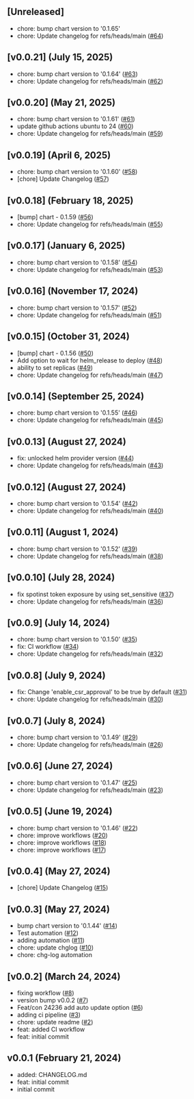 <a name="unreleased"></a>
## [Unreleased]

- chore: bump chart version to '0.1.65'
- chore: Update changelog for refs/heads/main ([#64](https://github.com/spotinst/terraform-ocean-kubernetes-controller/issues/64))


<a name="v0.0.21"></a>
## [v0.0.21] (July 15, 2025)

- chore: bump chart version to '0.1.64' ([#63](https://github.com/spotinst/terraform-ocean-kubernetes-controller/issues/63))
- chore: Update changelog for refs/heads/main ([#62](https://github.com/spotinst/terraform-ocean-kubernetes-controller/issues/62))


<a name="v0.0.20"></a>
## [v0.0.20] (May 21, 2025)

- chore: bump chart version to '0.1.61' ([#61](https://github.com/spotinst/terraform-ocean-kubernetes-controller/issues/61))
- update github actions ubuntu to 24 ([#60](https://github.com/spotinst/terraform-ocean-kubernetes-controller/issues/60))
- chore: Update changelog for refs/heads/main ([#59](https://github.com/spotinst/terraform-ocean-kubernetes-controller/issues/59))


<a name="v0.0.19"></a>
## [v0.0.19] (April 6, 2025)

- chore: bump chart version to '0.1.60' ([#58](https://github.com/spotinst/terraform-ocean-kubernetes-controller/issues/58))
- [chore] Update Changelog ([#57](https://github.com/spotinst/terraform-ocean-kubernetes-controller/issues/57))


<a name="v0.0.18"></a>
## [v0.0.18] (February 18, 2025)

- [bump] chart - 0.1.59 ([#56](https://github.com/spotinst/terraform-ocean-kubernetes-controller/issues/56))
- chore: Update changelog for refs/heads/main ([#55](https://github.com/spotinst/terraform-ocean-kubernetes-controller/issues/55))


<a name="v0.0.17"></a>
## [v0.0.17] (January 6, 2025)

- chore: bump chart version to '0.1.58' ([#54](https://github.com/spotinst/terraform-ocean-kubernetes-controller/issues/54))
- chore: Update changelog for refs/heads/main ([#53](https://github.com/spotinst/terraform-ocean-kubernetes-controller/issues/53))


<a name="v0.0.16"></a>
## [v0.0.16] (November 17, 2024)

- chore: bump chart version to '0.1.57' ([#52](https://github.com/spotinst/terraform-ocean-kubernetes-controller/issues/52))
- chore: Update changelog for refs/heads/main ([#51](https://github.com/spotinst/terraform-ocean-kubernetes-controller/issues/51))


<a name="v0.0.15"></a>
## [v0.0.15] (October 31, 2024)

- [bump] chart - 0.1.56 ([#50](https://github.com/spotinst/terraform-ocean-kubernetes-controller/issues/50))
- Add option to wait for helm_release to deploy ([#48](https://github.com/spotinst/terraform-ocean-kubernetes-controller/issues/48))
- ability to set replicas ([#49](https://github.com/spotinst/terraform-ocean-kubernetes-controller/issues/49))
- chore: Update changelog for refs/heads/main ([#47](https://github.com/spotinst/terraform-ocean-kubernetes-controller/issues/47))


<a name="v0.0.14"></a>
## [v0.0.14] (September 25, 2024)

- chore: bump chart version to '0.1.55' ([#46](https://github.com/spotinst/terraform-ocean-kubernetes-controller/issues/46))
- chore: Update changelog for refs/heads/main ([#45](https://github.com/spotinst/terraform-ocean-kubernetes-controller/issues/45))


<a name="v0.0.13"></a>
## [v0.0.13] (August 27, 2024)

- fix: unlocked helm provider version ([#44](https://github.com/spotinst/terraform-ocean-kubernetes-controller/issues/44))
- chore: Update changelog for refs/heads/main ([#43](https://github.com/spotinst/terraform-ocean-kubernetes-controller/issues/43))


<a name="v0.0.12"></a>
## [v0.0.12] (August 27, 2024)

- chore: bump chart version to '0.1.54' ([#42](https://github.com/spotinst/terraform-ocean-kubernetes-controller/issues/42))
- chore: Update changelog for refs/heads/main ([#40](https://github.com/spotinst/terraform-ocean-kubernetes-controller/issues/40))


<a name="v0.0.11"></a>
## [v0.0.11] (August 1, 2024)

- chore: bump chart version to '0.1.52' ([#39](https://github.com/spotinst/terraform-ocean-kubernetes-controller/issues/39))
- chore: Update changelog for refs/heads/main ([#38](https://github.com/spotinst/terraform-ocean-kubernetes-controller/issues/38))


<a name="v0.0.10"></a>
## [v0.0.10] (July 28, 2024)

- fix spotinst token exposure by using set_sensitive ([#37](https://github.com/spotinst/terraform-ocean-kubernetes-controller/issues/37))
- chore: Update changelog for refs/heads/main ([#36](https://github.com/spotinst/terraform-ocean-kubernetes-controller/issues/36))


<a name="v0.0.9"></a>
## [v0.0.9] (July 14, 2024)

- chore: bump chart version to '0.1.50' ([#35](https://github.com/spotinst/terraform-ocean-kubernetes-controller/issues/35))
- fix: CI workflow ([#34](https://github.com/spotinst/terraform-ocean-kubernetes-controller/issues/34))
- chore: Update changelog for refs/heads/main ([#32](https://github.com/spotinst/terraform-ocean-kubernetes-controller/issues/32))


<a name="v0.0.8"></a>
## [v0.0.8] (July 9, 2024)

- fix: Change 'enable_csr_approval' to be true by default ([#31](https://github.com/spotinst/terraform-ocean-kubernetes-controller/issues/31))
- chore: Update changelog for refs/heads/main ([#30](https://github.com/spotinst/terraform-ocean-kubernetes-controller/issues/30))


<a name="v0.0.7"></a>
## [v0.0.7] (July 8, 2024)

- chore: bump chart version to '0.1.49' ([#29](https://github.com/spotinst/terraform-ocean-kubernetes-controller/issues/29))
- chore: Update changelog for refs/heads/main ([#26](https://github.com/spotinst/terraform-ocean-kubernetes-controller/issues/26))


<a name="v0.0.6"></a>
## [v0.0.6] (June 27, 2024)

- chore: bump chart version to '0.1.47' ([#25](https://github.com/spotinst/terraform-ocean-kubernetes-controller/issues/25))
- chore: Update changelog for refs/heads/main ([#23](https://github.com/spotinst/terraform-ocean-kubernetes-controller/issues/23))


<a name="v0.0.5"></a>
## [v0.0.5] (June 19, 2024)

- chore: bump chart version to '0.1.46' ([#22](https://github.com/spotinst/terraform-ocean-kubernetes-controller/issues/22))
- chore: improve workflows ([#20](https://github.com/spotinst/terraform-ocean-kubernetes-controller/issues/20))
- chore: improve workflows ([#18](https://github.com/spotinst/terraform-ocean-kubernetes-controller/issues/18))
- chore: improve workflows ([#17](https://github.com/spotinst/terraform-ocean-kubernetes-controller/issues/17))


<a name="v0.0.4"></a>
## [v0.0.4] (May 27, 2024)

- [chore] Update Changelog ([#15](https://github.com/spotinst/terraform-ocean-kubernetes-controller/issues/15))


<a name="v0.0.3"></a>
## [v0.0.3] (May 27, 2024)

- bump chart version to '0.1.44' ([#14](https://github.com/spotinst/terraform-ocean-kubernetes-controller/issues/14))
- Test automation ([#12](https://github.com/spotinst/terraform-ocean-kubernetes-controller/issues/12))
- adding automation ([#11](https://github.com/spotinst/terraform-ocean-kubernetes-controller/issues/11))
- chore: update chglog ([#10](https://github.com/spotinst/terraform-ocean-kubernetes-controller/issues/10))
- chore: chg-log automation


<a name="v0.0.2"></a>
## [v0.0.2] (March 24, 2024)

- fixing workflow ([#8](https://github.com/spotinst/terraform-ocean-kubernetes-controller/issues/8))
- version bump v0.0.2 ([#7](https://github.com/spotinst/terraform-ocean-kubernetes-controller/issues/7))
- Feat/con 24236 add auto update option ([#6](https://github.com/spotinst/terraform-ocean-kubernetes-controller/issues/6))
- adding ci pipeline ([#3](https://github.com/spotinst/terraform-ocean-kubernetes-controller/issues/3))
- chore: update readme ([#2](https://github.com/spotinst/terraform-ocean-kubernetes-controller/issues/2))
- feat: added CI workflow
- feat: initial commit


<a name="v0.0.1"></a>
## v0.0.1 (February 21, 2024)

- added: CHANGELOG.md
- feat: initial commit
- initial commit

